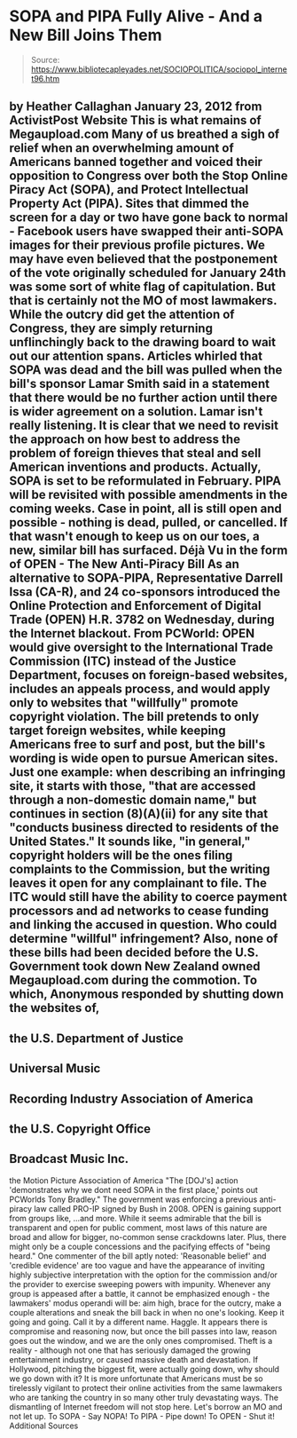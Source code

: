 # SOPA and PIPA Fully Alive - And a New Bill Joins Them

> Source: https://www.bibliotecapleyades.net/SOCIOPOLITICA/sociopol_internet96.htm

by Heather Callaghan
January 23, 2012
from
ActivistPost Website
This is what remains
of Megaupload.com
Many of us breathed a sigh of relief when an
overwhelming amount of Americans banned together and voiced their opposition
to Congress over both the Stop Online Piracy Act (SOPA), and
Protect Intellectual
Property Act (PIPA).
Sites that dimmed the screen for a day or two have gone back to normal -
Facebook users have swapped their anti-SOPA images for their previous
profile pictures.
We may have even believed that the
postponement of the vote originally
scheduled for January 24th was some sort of white flag of capitulation. But
that is certainly not the MO of most lawmakers.
While the outcry did get the attention of Congress, they are simply
returning unflinchingly back to the drawing board to wait out our attention
spans. Articles whirled that
SOPA was dead and the bill was pulled
when the bill's sponsor Lamar Smith said in a statement that there would be
no further action until there is wider agreement on a solution.
Lamar isn't really listening.
It is clear that we need to revisit the
approach on how best to address the problem of foreign thieves that
steal and sell American inventions and products.
Actually, SOPA is set to be
reformulated in February.
PIPA will be revisited with possible amendments
in the coming weeks. Case in point, all is still open and possible - nothing
is dead, pulled, or cancelled. If that wasn't enough to keep us on our toes,
a new, similar bill has surfaced.
Déjà Vu in the form of
OPEN - The New Anti-Piracy Bill
As an alternative to SOPA-PIPA, Representative Darrell Issa (CA-R), and 24
co-sponsors introduced the Online Protection and Enforcement of Digital
Trade (OPEN)
H.R. 3782 on Wednesday, during the Internet
blackout.
From
PCWorld:
OPEN would give oversight to the
International Trade Commission (ITC) instead of the Justice Department,
focuses on foreign-based websites, includes an appeals process, and
would apply only to websites that "willfully" promote copyright
violation.
The bill pretends to only target foreign
websites, while keeping Americans free to surf and post, but the
bill's wording is wide open to pursue
American sites.
Just one example: when describing an infringing
site, it starts with those,
"that are accessed through a non-domestic
domain name," but continues in section (8)(A)(ii) for any site that
"conducts business directed to residents of the United States."
It sounds like, "in general," copyright holders
will be the ones filing complaints to the Commission, but the writing leaves
it open for any complainant to file.
The ITC would still have the ability to coerce
payment processors and ad networks to cease funding and linking the accused
in question. Who could determine "willful" infringement?
Also, none of these bills had been decided before the U.S. Government took
down New Zealand owned
Megaupload.com during the commotion.
To which,
Anonymous responded by shutting down the
websites of,
-
the U.S. Department of Justice
-
Universal Music
-
Recording Industry Association of
America
-
the U.S. Copyright Office
-
Broadcast Music Inc.
-
the Motion Picture Association of
America
"The [DOJ's] action 'demonstrates
why we dont need SOPA in the first place,' points out
PCWorlds Tony Bradley."
The government was enforcing a previous
anti-piracy law called
PRO-IP signed by Bush in 2008.
OPEN is gaining support from groups like,
...and more.
While it seems admirable that the bill is transparent and open for public
comment, most laws of this nature are broad and allow for bigger, no-common
sense crackdowns later. Plus, there might only be a couple concessions and
the pacifying effects of "being heard."
One commenter of the bill aptly noted:
'Reasonable belief' and 'credible evidence'
are too vague and have the appearance of inviting highly subjective
interpretation with the option for the commission and/or the provider to
exercise sweeping powers with impunity.
Whenever any group is appeased after a battle,
it cannot be emphasized enough - the lawmakers' modus operandi will be: aim
high, brace for the outcry, make a couple alterations and sneak the bill
back in when no one's looking.
Keep it going and going. Call it by a different
name. Haggle. It appears there is compromise and reasoning now, but once the
bill passes into law, reason goes out the window, and we are the only ones
compromised.
Theft is a reality - although not one that has seriously
damaged the growing entertainment industry, or caused massive death and
devastation. If Hollywood, pitching the biggest fit, were actually going
down, why should we go down with it?
It is more unfortunate that Americans must be so tirelessly vigilant to
protect their online activities from the same lawmakers who are tanking the
country in so many other truly devastating ways.
The dismantling of Internet freedom will not stop here.
Let's borrow an MO and not let up.
To SOPA - Say NOPA!
To PIPA - Pipe down!
To OPEN - Shut it!
Additional Sources
